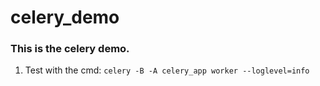 # celery_demo
### This  is the celery demo.

1. Test with the cmd: `celery -B -A celery_app worker --loglevel=info`
